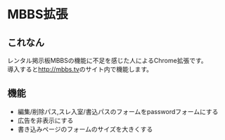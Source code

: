 # MBBS拡張

## これなん
レンタル掲示板MBBSの機能に不足を感じた人によるChrome拡張です。  
導入すると<http://mbbs.tv>のサイト内で機能します。

## 機能
* 編集/削除パス,スレ入室/書込パスのフォームをpasswordフォームにする
* 広告を非表示にする
* 書き込みページのフォームのサイズを大きくする
